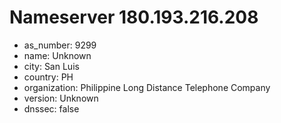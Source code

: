 # Nameserver 180.193.216.208

* as_number: 9299
* name: Unknown
* city: San Luis
* country: PH
* organization: Philippine Long Distance Telephone Company
* version: Unknown
* dnssec: false
